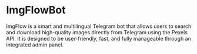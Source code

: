 # ImgFlowBot
ImgFlow is a smart and multilingual Telegram bot that allows users to search and download high-quality images directly from Telegram using the Pexels API. It is designed to be user-friendly, fast, and fully manageable through an integrated admin panel.
